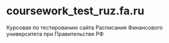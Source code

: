# coursework_test_ruz.fa.ru
Курсовая по тестированию сайта Расписания Финансового университета при Правительстве РФ
